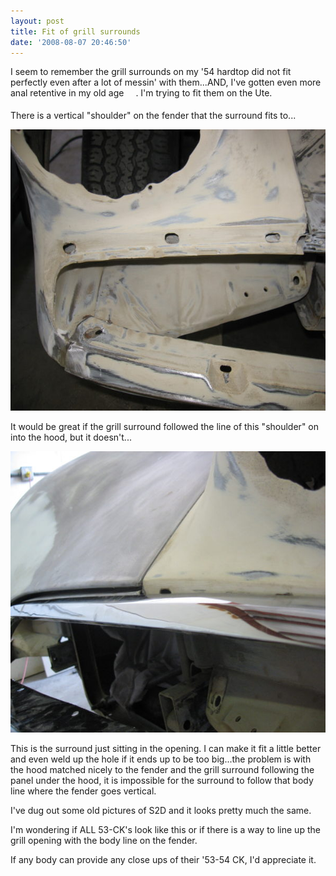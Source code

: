 ```yaml
---
layout: post
title: Fit of grill surrounds
date: '2008-08-07 20:46:50'
---
```

I seem to remember the grill surrounds on my '54 hardtop did not fit perfectly even after a lot of messin' with them...AND, I've gotten even more anal retentive in my old age <img src="http://forum.studebakerdriversclub.com/images/icon_smile_wink.gif" alt="" width="15" height="15" align="middle" border="0" />. I'm trying to fit them on the Ute.

There is a vertical "shoulder" on the fender that the surround fits to...

<a href="/uploads/2008/08/pics-092-1.jpg"><img class="alignnone size-medium wp-image-446" src="/uploads/2008/08/pics-092-1-600x450.jpg" alt="" width="600" height="450" /></a>

It would be great if the grill surround followed the line of this "shoulder" on into the hood, but it doesn't...

<a href="/uploads/2008/08/pics-082.jpg"><img class="alignnone size-medium wp-image-447" src="/uploads/2008/08/pics-082-600x450.jpg" alt="" width="600" height="450" /></a>

This is the surround just sitting in the opening. I can make it fit a little better and even weld up the hole if it ends up to be too big...the problem is with the hood matched nicely to the fender and the grill surround following the panel under the hood, it is impossible for the surround to follow that body line where the fender goes vertical.

I've dug out some old pictures of S2D and it looks pretty much the same.

I'm wondering if ALL 53-CK's look like this or if there is a way to line up the grill opening with the body line on the fender.

If any body can provide any close ups of their '53-54 CK, I'd appreciate it.
